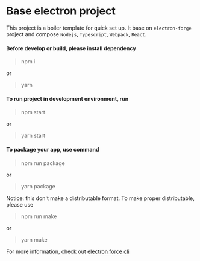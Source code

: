 # Base electron project
This project is a boiler template for quick set up. It base on `electron-forge` project and  compose `Nodejs`, `Typescript`, `Webpack`, `React`.

#### Before develop or build, please install dependency
> npm i

or

> yarn

#### To run project in development environment, run

> npm start

or

> yarn start

#### To package your app, use command

> npm run package

or

> yarn package

Notice: this don't make a distributable format. To make proper distributable, please use
> npm run make

or

> yarn make

For more information, check out [electron force cli](https://www.electronforge.io/cli)


